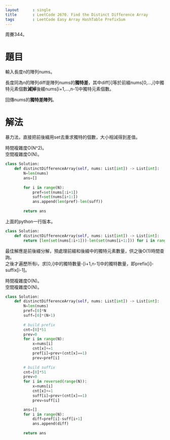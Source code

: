 ```yaml
--- 
layout      : single
title       : LeetCode 2670. Find the Distinct Difference Array
tags        : LeetCode Easy Array HashTable PrefixSum
---
```

周賽344。

# 題目
輸入長度n的陣列nums。  

長度同為n的陣列diff是陣列nums的**獨特差**，其中diff[i]等於前綴nums[0,...,i]中獨特元素個數**減掉**後綴nums[i+1,...,n-1]中獨特元素個數。  

回傳nums的**獨特差陣列**。  

# 解法
暴力法，直接把前後綴用set去重求獨特的個數，大小相減得到差值。  

時間複雜度O(N^2)。  
空間複雜度O(N)。  

```python
class Solution:
    def distinctDifferenceArray(self, nums: List[int]) -> List[int]:
        N=len(nums)
        ans=[]
        
        for i in range(N):
            pref=set(nums[:i+1])
            suff=set(nums[i+1:])
            ans.append(len(pref)-len(suff))
            
        return ans
```

上面的python一行版本。  

```python
class Solution:
    def distinctDifferenceArray(self, nums: List[int]) -> List[int]:
        return [len(set(nums[:i+1]))-len(set(nums[i+1:])) for i in range(len(nums))]
```

最佳解應是前後綴分解，預處理前綴和後綴中的獨特元素數量，供之後O(1)時間查詢。  
之後才遍歷所有i，求[0,i]中的獨特數量-[i+1,n-1]中的獨特數量，即prefix[i]-suffix[i-1]。  

時間複雜度O(N)。  
空間複雜度O(N)。  

```python
class Solution:
    def distinctDifferenceArray(self, nums: List[int]) -> List[int]:
        N=len(nums)
        pref=[0]*N
        suff=[0]*(N+1)
        
        # build prefix
        cnt=[0]*51
        prev=0
        for i in range(N):
            x=nums[i]
            cnt[x]+=1
            pref[i]=prev+(cnt[x]==1)
            prev=pref[i]
            
        # build suffix
        cnt=[0]*51
        prev=0
        for i in reversed(range(N)):
            x=nums[i]
            cnt[x]+=1
            suff[i]=prev+(cnt[x]==1)
            prev=suff[i]

        ans=[]
        for i in range(N):
            diff=pref[i]-suff[i+1]
            ans.append(diff)
            
        return ans
```